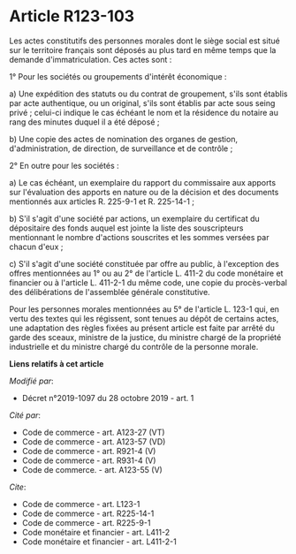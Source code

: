 # Article R123-103

Les actes constitutifs des personnes morales dont le siège social est situé sur le territoire français sont déposés au plus
tard en même temps que la demande d'immatriculation. Ces actes sont : 

1° Pour les sociétés ou groupements d'intérêt économique : 

a) Une expédition des statuts ou du contrat de groupement, s'ils sont établis par acte authentique, ou un original, s'ils
sont établis par acte sous seing privé ; celui-ci indique le cas échéant le nom et la résidence du notaire au rang des
minutes duquel il a été déposé ; 

b) Une copie des actes de nomination des organes de gestion, d'administration, de direction, de surveillance et de
contrôle ; 

2° En outre pour les sociétés : 

a) Le cas échéant, un exemplaire du rapport du commissaire aux apports sur l'évaluation des apports en nature ou de la
décision et des documents mentionnés aux articles R. 225-9-1 et R. 225-14-1 ; 

b) S'il s'agit d'une société par actions, un exemplaire du certificat du dépositaire des fonds auquel est jointe la liste des
souscripteurs mentionnant le nombre d'actions souscrites et les sommes versées par chacun d'eux ; 

c) S'il s'agit d'une société constituée par offre au public, à l'exception des offres mentionnées au 1° ou au 2° de l'article
L. 411-2 du code monétaire et financier ou à l'article L. 411-2-1 du même code, une copie du procès-verbal des délibérations
de l'assemblée générale constitutive. 

Pour les personnes morales mentionnées au 5° de l'article L. 123-1 qui, en vertu des textes qui les régissent, sont tenues au
dépôt de certains actes, une adaptation des règles fixées au présent article est faite par arrêté du garde des sceaux,
ministre de la justice, du ministre chargé de la propriété industrielle et du ministre chargé du contrôle de la personne
morale.

**Liens relatifs à cet article**

_Modifié par_:

  - Décret n°2019-1097 du 28 octobre 2019 - art. 1

_Cité par_:

  - Code de commerce - art. A123-27 (VT)
  - Code de commerce - art. A123-57 (VD)
  - Code de commerce - art. R921-4 (V)
  - Code de commerce - art. R931-4 (V)
  - Code de commerce. - art. A123-55 (V)

_Cite_:

  - Code de commerce - art. L123-1
  - Code de commerce - art. R225-14-1
  - Code de commerce - art. R225-9-1
  - Code monétaire et financier - art. L411-2
  - Code monétaire et financier - art. L411-2-1
